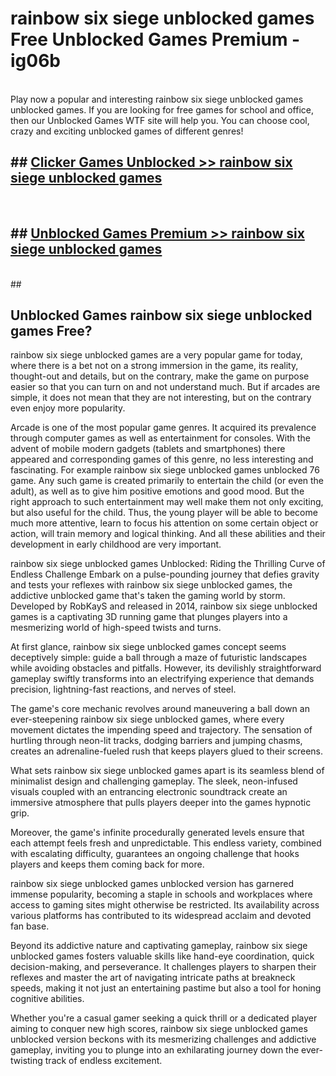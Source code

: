 # rainbow six siege unblocked games  Free Unblocked Games Premium - ig06b <br>
<br>
Play now a popular and interesting rainbow six siege unblocked games unblocked games. If you are looking for free games for school and office, then our Unblocked Games WTF site will help you. You can choose cool, crazy and exciting unblocked games of different genres!


## ##  [Clicker Games Unblocked >> rainbow six siege unblocked games](http://freeplayer.one?title=rainbow_six_siege_unblocked_games&ref=UGames)
  <br>

##  ## [Unblocked Games Premium >> rainbow six siege unblocked games](http://freeplayer.one?title=rainbow_six_siege_unblocked_games&ref=UGames)
  <br>
  ##



## Unblocked Games rainbow six siege unblocked games Free?

rainbow six siege unblocked games are a very popular game for today, where there is a bet not on a strong immersion in the game, its reality, thought-out and details, but on the contrary, make the game on purpose easier so that you can turn on and not understand much. But if arcades are simple, it does not mean that they are not interesting, but on the contrary even enjoy more popularity.

Arcade is one of the most popular game genres. It acquired its prevalence through computer games as well as entertainment for consoles. With the advent of mobile modern gadgets (tablets and smartphones) there appeared and corresponding games of this genre, no less interesting and fascinating. For example rainbow six siege unblocked games unblocked 76 game. Any such game is created primarily to entertain the child (or even the adult), as well as to give him positive emotions and good mood. But the right approach to such entertainment may well make them not only exciting, but also useful for the child. Thus, the young player will be able to become much more attentive, learn to focus his attention on some certain object or action, will train memory and logical thinking. And all these abilities and their development in early childhood are very important.

rainbow six siege unblocked games Unblocked: Riding the Thrilling Curve of Endless Challenge
Embark on a pulse-pounding journey that defies gravity and tests your reflexes with rainbow six siege unblocked games, the addictive unblocked game that's taken the gaming world by storm. Developed by RobKayS and released in 2014, rainbow six siege unblocked games is a captivating 3D running game that plunges players into a mesmerizing world of high-speed twists and turns.

At first glance, rainbow six siege unblocked games concept seems deceptively simple: guide a ball through a maze of futuristic landscapes while avoiding obstacles and pitfalls. However, its devilishly straightforward gameplay swiftly transforms into an electrifying experience that demands precision, lightning-fast reactions, and nerves of steel.

The game's core mechanic revolves around maneuvering a ball down an ever-steepening rainbow six siege unblocked games, where every movement dictates the impending speed and trajectory. The sensation of hurtling through neon-lit tracks, dodging barriers and jumping chasms, creates an adrenaline-fueled rush that keeps players glued to their screens.

What sets rainbow six siege unblocked games apart is its seamless blend of minimalist design and challenging gameplay. The sleek, neon-infused visuals coupled with an entrancing electronic soundtrack create an immersive atmosphere that pulls players deeper into the games hypnotic grip.

Moreover, the game's infinite procedurally generated levels ensure that each attempt feels fresh and unpredictable. This endless variety, combined with escalating difficulty, guarantees an ongoing challenge that hooks players and keeps them coming back for more.

rainbow six siege unblocked games unblocked version has garnered immense popularity, becoming a staple in schools and workplaces where access to gaming sites might otherwise be restricted. Its availability across various platforms has contributed to its widespread acclaim and devoted fan base.

Beyond its addictive nature and captivating gameplay, rainbow six siege unblocked games fosters valuable skills like hand-eye coordination, quick decision-making, and perseverance. It challenges players to sharpen their reflexes and master the art of navigating intricate paths at breakneck speeds, making it not just an entertaining pastime but also a tool for honing cognitive abilities.

Whether you're a casual gamer seeking a quick thrill or a dedicated player aiming to conquer new high scores, rainbow six siege unblocked games unblocked version beckons with its mesmerizing challenges and addictive gameplay, inviting you to plunge into an exhilarating journey down the ever-twisting track of endless excitement.